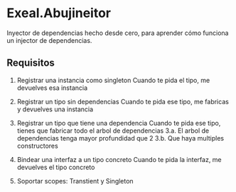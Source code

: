 ﻿# Exeal.Abujineitor

Inyector de dependencias hecho desde cero, para aprender cómo funciona un injector de dependencias.

## Requisitos

1. Registrar una instancia como singleton
Cuando te pida el tipo, me devuelves esa instancia

2. Registrar un tipo sin dependencias
Cuando te pida ese tipo, me fabricas y devuelves una instancia

3. Registrar un tipo que tiene una dependencia
Cuando te pida ese tipo, tienes que fabricar todo el arbol de dependencias
3.a. El arbol de dependencias tenga mayor profundidad que 2
3.b. Que haya multiples constructores

4. Bindear una interfaz a un tipo concreto
Cuando te pida la interfaz, me devuelves el tipo concreto

5. Soportar scopes: Transtient y Singleton
